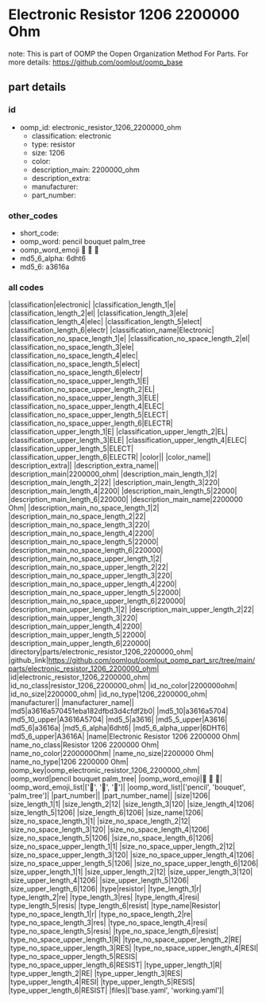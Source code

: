# Electronic Resistor 1206 2200000 Ohm  

note: This is part of OOMP the Oopen Organization Method For Parts. For more details: https://github.com/oomlout/oomp_base

##  part details





### id
* oomp_id: electronic_resistor_1206_2200000_ohm
  * classification: electronic
  * type: resistor
  * size: 1206
  * color: 
  * description_main: 2200000_ohm
  * description_extra: 
  * manufacturer: 
  * part_number: 

### other_codes
* short_code: 
* oomp_word: pencil bouquet palm_tree
* oomp_word_emoji :pencil: :bouquet: :palm_tree:
* md5_6_alpha: 6dht6
* md5_6: a3616a

### all codes 
|classification|electronic|
|classification_length_1|e|
|classification_length_2|el|
|classification_length_3|ele|
|classification_length_4|elec|
|classification_length_5|elect|
|classification_length_6|electr|
|classification_name|Electronic|
|classification_no_space_length_1|e|
|classification_no_space_length_2|el|
|classification_no_space_length_3|ele|
|classification_no_space_length_4|elec|
|classification_no_space_length_5|elect|
|classification_no_space_length_6|electr|
|classification_no_space_upper_length_1|E|
|classification_no_space_upper_length_2|EL|
|classification_no_space_upper_length_3|ELE|
|classification_no_space_upper_length_4|ELEC|
|classification_no_space_upper_length_5|ELECT|
|classification_no_space_upper_length_6|ELECTR|
|classification_upper_length_1|E|
|classification_upper_length_2|EL|
|classification_upper_length_3|ELE|
|classification_upper_length_4|ELEC|
|classification_upper_length_5|ELECT|
|classification_upper_length_6|ELECTR|
|color||
|color_name||
|description_extra||
|description_extra_name||
|description_main|2200000_ohm|
|description_main_length_1|2|
|description_main_length_2|22|
|description_main_length_3|220|
|description_main_length_4|2200|
|description_main_length_5|22000|
|description_main_length_6|220000|
|description_main_name|2200000 Ohm|
|description_main_no_space_length_1|2|
|description_main_no_space_length_2|22|
|description_main_no_space_length_3|220|
|description_main_no_space_length_4|2200|
|description_main_no_space_length_5|22000|
|description_main_no_space_length_6|220000|
|description_main_no_space_upper_length_1|2|
|description_main_no_space_upper_length_2|22|
|description_main_no_space_upper_length_3|220|
|description_main_no_space_upper_length_4|2200|
|description_main_no_space_upper_length_5|22000|
|description_main_no_space_upper_length_6|220000|
|description_main_upper_length_1|2|
|description_main_upper_length_2|22|
|description_main_upper_length_3|220|
|description_main_upper_length_4|2200|
|description_main_upper_length_5|22000|
|description_main_upper_length_6|220000|
|directory|parts/electronic_resistor_1206_2200000_ohm|
|github_link|https://github.com/oomlout/oomlout_oomp_part_src/tree/main/parts/electronic_resistor_1206_2200000_ohm|
|id|electronic_resistor_1206_2200000_ohm|
|id_no_class|resistor_1206_2200000_ohm|
|id_no_color|2200000ohm|
|id_no_size|2200000_ohm|
|id_no_type|1206_2200000_ohm|
|manufacturer||
|manufacturer_name||
|md5|a3616a570451eba182dfbd3d4cfdf2b0|
|md5_10|a3616a5704|
|md5_10_upper|A3616A5704|
|md5_5|a3616|
|md5_5_upper|A3616|
|md5_6|a3616a|
|md5_6_alpha|6dht6|
|md5_6_alpha_upper|6DHT6|
|md5_6_upper|A3616A|
|name|Electronic Resistor 1206 2200000 Ohm|
|name_no_class|Resistor 1206 2200000 Ohm|
|name_no_color|2200000Ohm|
|name_no_size|2200000 Ohm|
|name_no_type|1206 2200000 Ohm|
|oomp_key|oomp_electronic_resistor_1206_2200000_ohm|
|oomp_word|pencil bouquet palm_tree|
|oomp_word_emoji|:pencil: :bouquet: :palm_tree:|
|oomp_word_emoji_list|[':pencil:', ':bouquet:', ':palm_tree:']|
|oomp_word_list|['pencil', 'bouquet', 'palm_tree']|
|part_number||
|part_number_name||
|size|1206|
|size_length_1|1|
|size_length_2|12|
|size_length_3|120|
|size_length_4|1206|
|size_length_5|1206|
|size_length_6|1206|
|size_name|1206|
|size_no_space_length_1|1|
|size_no_space_length_2|12|
|size_no_space_length_3|120|
|size_no_space_length_4|1206|
|size_no_space_length_5|1206|
|size_no_space_length_6|1206|
|size_no_space_upper_length_1|1|
|size_no_space_upper_length_2|12|
|size_no_space_upper_length_3|120|
|size_no_space_upper_length_4|1206|
|size_no_space_upper_length_5|1206|
|size_no_space_upper_length_6|1206|
|size_upper_length_1|1|
|size_upper_length_2|12|
|size_upper_length_3|120|
|size_upper_length_4|1206|
|size_upper_length_5|1206|
|size_upper_length_6|1206|
|type|resistor|
|type_length_1|r|
|type_length_2|re|
|type_length_3|res|
|type_length_4|resi|
|type_length_5|resis|
|type_length_6|resist|
|type_name|Resistor|
|type_no_space_length_1|r|
|type_no_space_length_2|re|
|type_no_space_length_3|res|
|type_no_space_length_4|resi|
|type_no_space_length_5|resis|
|type_no_space_length_6|resist|
|type_no_space_upper_length_1|R|
|type_no_space_upper_length_2|RE|
|type_no_space_upper_length_3|RES|
|type_no_space_upper_length_4|RESI|
|type_no_space_upper_length_5|RESIS|
|type_no_space_upper_length_6|RESIST|
|type_upper_length_1|R|
|type_upper_length_2|RE|
|type_upper_length_3|RES|
|type_upper_length_4|RESI|
|type_upper_length_5|RESIS|
|type_upper_length_6|RESIST|
|files|['base.yaml', 'working.yaml']|

